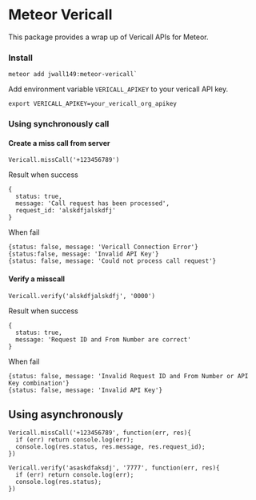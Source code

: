 # Meteor Vericall

This package provides a wrap up of Vericall APIs for Meteor.

### Install

    meteor add jwall149:meteor-vericall`

Add environment variable `VERICALL_APIKEY` to your vericall API key.

    export VERICALL_APIKEY=your_vericall_org_apikey

### Using synchronously call

#### Create a miss call from server

    Vericall.missCall('+123456789')

Result when success

    {
      status: true,
      message: 'Call request has been processed',
      request_id: 'alskdfjalskdfj'
    }

When fail

    {status: false, message: 'Vericall Connection Error'}
    {status:false, message: 'Invalid API Key'}
    {status: false, message: 'Could not process call request'}

#### Verify a misscall

    Vericall.verify('alskdfjalskdfj', '0000')

Result when success

    {
      status: true,
      message: 'Request ID and From Number are correct'
    }

When fail

    {status: false, message: 'Invalid Request ID and From Number or API Key combination'}
    {status: false, message: 'Invalid API Key'}

## Using asynchronously

    Vericall.missCall('+123456789', function(err, res){
      if (err) return console.log(err);
      console.log(res.status, res.message, res.request_id);
    })

    Vericall.verify('asaskdfaksdj', '7777', function(err, res){
      if (err) return console.log(err);
      console.log(res.status);
    })
